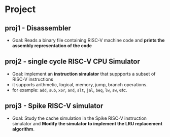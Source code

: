 # Project

## proj1 - Disassembler
- Goal: Reads a binary file containing RISC-V machine code and **prints the assembly representation of the code**

## proj2 - single cycle RISC-V CPU Simulator
- Goal: implement an **instruction simulator** that suppports a subset of RISC-V instructions
- it supports arithmetic, logical, memory, jump, branch operations.
- for example: `add`, `sub`, `xor`, `and`, `slt`, `jal`, `beq`, `lw`, `sw`, etc.

## proj3 - Spike RISC-V simulator
- Goal: Study the cache simulation in the Spike RISC-V instruction simulator and **Modify the simulator to implement the LRU replacement algorithm**.

